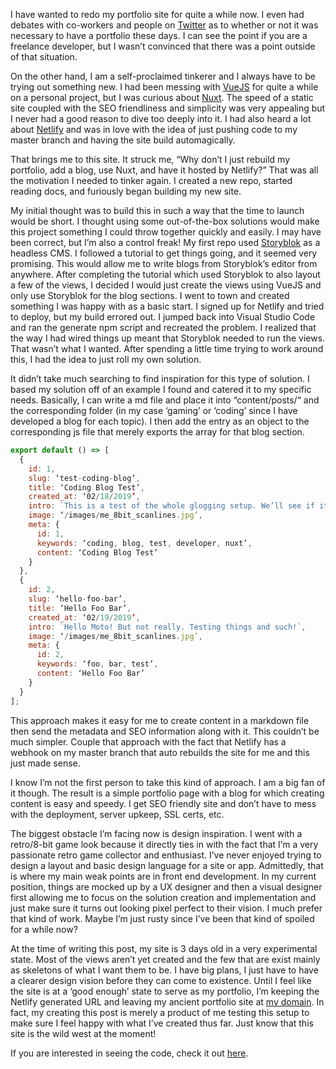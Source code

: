 I have wanted to redo my portfolio site for quite a while now. I even had debates with co-workers and people on [Twitter](https://twitter.com/JGDigitalJedi/status/1093866037454479360) as to whether or not it was necessary to have a portfolio these days. I can see the point if you are a freelance developer, but I wasn’t convinced that there was a point outside of that situation.

On the other hand, I am a self-proclaimed tinkerer and I always have to be trying out something new. I had been messing with [VueJS](https://vuejs.org/) for quite a while on a personal project, but I was curious about [Nuxt](https://nuxtjs.org/). The speed of a static site coupled with the SEO friendliness and simplicity was very appealing but I never had a good reason to dive too deeply into it. I had also heard a lot about [Netlify](https://www.netlify.com/) and was in love with the idea of just pushing code to my master branch and having the site build automagically.

That brings me to this site. It struck me, “Why don’t I just rebuild my portfolio, add a blog, use Nuxt, and have it hosted by Netlify?” That was all the motivation I needed to tinker again. I created a new repo, started reading docs, and furiously began building my new site.

My initial thought was to build this in such a way that the time to launch would be short. I thought using some out-of-the-box solutions would make this project something I could throw together quickly and easily. I may have been correct, but I’m also a control freak! My first repo used [Storyblok](https://www.storyblok.com/) as a headless CMS. I followed a tutorial to get things going, and it seemed very promising. This would allow me to write blogs from Storyblok’s editor from anywhere. After completing the tutorial which used Storyblok to also layout a few of the views, I decided I would just create the views using VueJS and only use Storyblok for the blog sections. I went to town and created something I was happy with as a basic start. I signed up for Netlify and tried to deploy, but my build errored out. I jumped back into Visual Studio Code and ran the generate npm script and recreated the problem. I realized that the way I had wired things up meant that Storyblok needed to run the views. That wasn’t what I wanted. After spending a little time trying to work around this, I had the idea to just roll my own solution.

It didn’t take much searching to find inspiration for this type of solution. I based my solution off of an example I found and catered it to my specific needs. Basically, I can write a md file and place it into “content/posts/“ and the corresponding folder (in my case ‘gaming’ or ‘coding’ since I have developed a blog for each topic). I then add the entry as an object to the corresponding js file that merely exports the array for that blog section.

```javascript
export default () => [
  {
    id: 1,
    slug: ‘test-coding-blog’,
    title: ‘Coding Blog Test’,
    created_at: ‘02/18/2019’,
    intro: `This is a test of the whole glogging setup. We’ll see if it works!`,
    image: ‘/images/me_8bit_scanlines.jpg’,
    meta: {
      id: 1,
      keywords: ‘coding, blog, test, developer, nuxt’,
      content: ‘Coding Blog Test’
    }
  },
  {
    id: 2,
    slug: ‘hello-foo-bar’,
    title: ‘Hello Foo Bar’,
    created_at: ‘02/19/2019’,
    intro: `Hello Moto! But not really. Testing things and such!`,
    image: ‘/images/me_8bit_scanlines.jpg’,
    meta: {
      id: 2,
      keywords: ‘foo, bar, test’,
      content: ‘Hello Foo Bar’
    }
  }
];
```

This approach makes it easy for me to create content in a markdown file then send the metadata and SEO information along with it. This couldn’t be much simpler. Couple that approach with the fact that Netlify has a webhook on my master branch that auto rebuilds the site for me and this just made sense.

I know I’m not the first person to take this kind of approach. I am a big fan of it though. The result is a simple portfolio page with a blog for which creating content is easy and speedy. I get SEO friendly site and don’t have to mess with the deployment, server upkeep, SSL certs, etc.

The biggest obstacle I’m facing now is design inspiration. I went with a retro/8-bit game look because it directly ties in with the fact that I’m a very passionate retro game collector and enthusiast. I’ve never enjoyed trying to design a layout and basic design language for a site or app. Admittedly, that is where my main weak points are in front end development. In my current position, things are mocked up by a UX designer and then a visual designer first allowing me to focus on the solution creation and implementation and just make sure it turns out looking pixel perfect to their vision. I much prefer that kind of work. Maybe I’m just rusty since I’ve been that kind of spoiled for a while now?

At the time of writing this post, my site is 3 days old in a very experimental state. Most of the views aren’t yet created and the few that are exist mainly as skeletons of what I want them to be. I have big plans, I just have to have a clearer design vision before they can come to existence. Until I feel like the site is at a ‘good enough’ state to serve as my portfolio, I’m keeping the Netlify generated URL and leaving my ancient portfolio site at [my domain](https://joeyg.me). In fact, my creating this post is merely a product of me testing this setup to make sure I feel happy with what I’ve created thus far. Just know that this site is the wild west at the moment!

If you are interested in seeing the code, check it out [here](https://github.com/jgdigitaljedi/portAndBlog).